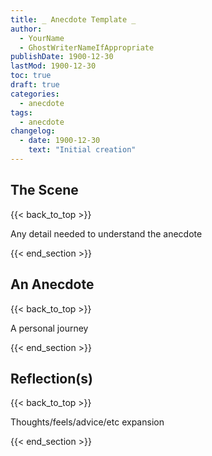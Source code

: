 ```yaml
---
title: _ Anecdote Template _
author: 
  - YourName
  - GhostWriterNameIfAppropriate
publishDate: 1900-12-30
lastMod: 1900-12-30
toc: true
draft: true
categories:
  - anecdote
tags:
  - anecdote
changelog:
  - date: 1900-12-30
    text: "Initial creation"
---
```


## The Scene
{{< back_to_top >}}

Any detail needed to understand the anecdote

{{< end_section >}}

## An Anecdote
{{< back_to_top >}}

A personal journey

{{< end_section >}}

## Reflection(s)
{{< back_to_top >}}

Thoughts/feels/advice/etc expansion

{{< end_section >}}
